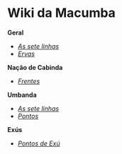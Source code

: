 # Wiki da Macumba

**Geral**

* [_As sete linhas_](UMBANDA.md)
* [_Ervas_](ERVAS.md)


**Nação de Cabinda**

* [_Frentes_](frentes.md)

**Umbanda**

* [_As sete linhas_](UMBANDA.md)
* [_Pontos_](pontos.md)

**Exús**

* [_Pontos de Exú_](Pontos_de_Exu.md)


